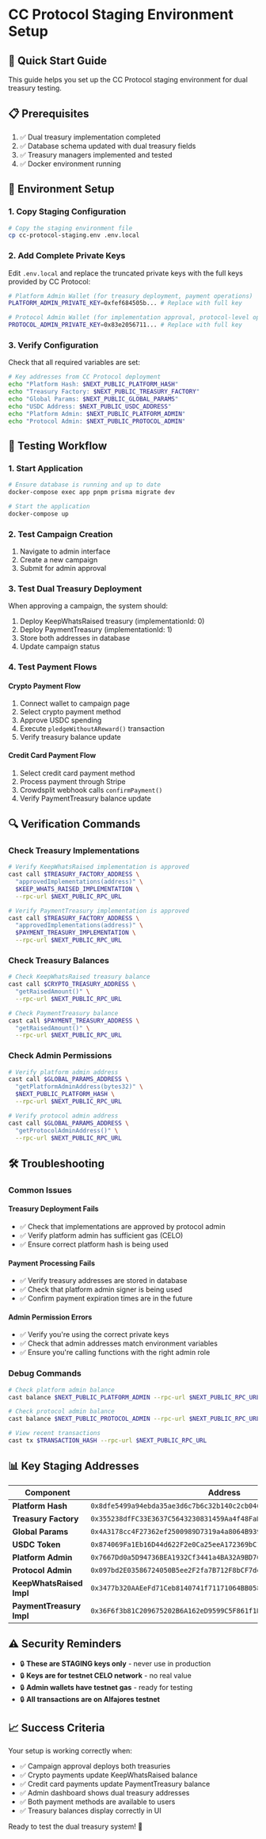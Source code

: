 # CC Protocol Staging Environment Setup

## 🚀 Quick Start Guide

This guide helps you set up the CC Protocol staging environment for dual treasury testing.

## 📋 Prerequisites

1. ✅ Dual treasury implementation completed
2. ✅ Database schema updated with dual treasury fields
3. ✅ Treasury managers implemented and tested
4. ✅ Docker environment running

## 🔧 Environment Setup

### 1. Copy Staging Configuration

```bash
# Copy the staging environment file
cp cc-protocol-staging.env .env.local
```

### 2. Add Complete Private Keys

Edit `.env.local` and replace the truncated private keys with the full keys provided by CC Protocol:

```bash
# Platform Admin Wallet (for treasury deployment, payment operations)
PLATFORM_ADMIN_PRIVATE_KEY=0xfef684505b... # Replace with full key

# Protocol Admin Wallet (for implementation approval, protocol-level operations)
PROTOCOL_ADMIN_PRIVATE_KEY=0x83e2056711... # Replace with full key
```

### 3. Verify Configuration

Check that all required variables are set:

```bash
# Key addresses from CC Protocol deployment
echo "Platform Hash: $NEXT_PUBLIC_PLATFORM_HASH"
echo "Treasury Factory: $NEXT_PUBLIC_TREASURY_FACTORY"
echo "Global Params: $NEXT_PUBLIC_GLOBAL_PARAMS"
echo "USDC Address: $NEXT_PUBLIC_USDC_ADDRESS"
echo "Platform Admin: $NEXT_PUBLIC_PLATFORM_ADMIN"
echo "Protocol Admin: $NEXT_PUBLIC_PROTOCOL_ADMIN"
```

## 🧪 Testing Workflow

### 1. Start Application

```bash
# Ensure database is running and up to date
docker-compose exec app pnpm prisma migrate dev

# Start the application
docker-compose up
```

### 2. Test Campaign Creation

1. Navigate to admin interface
2. Create a new campaign
3. Submit for admin approval

### 3. Test Dual Treasury Deployment

When approving a campaign, the system should:

1. Deploy KeepWhatsRaised treasury (implementationId: 0)
2. Deploy PaymentTreasury (implementationId: 1)
3. Store both addresses in database
4. Update campaign status

### 4. Test Payment Flows

#### **Crypto Payment Flow**

1. Connect wallet to campaign page
2. Select crypto payment method
3. Approve USDC spending
4. Execute `pledgeWithoutAReward()` transaction
5. Verify treasury balance update

#### **Credit Card Payment Flow**

1. Select credit card payment method
2. Process payment through Stripe
3. Crowdsplit webhook calls `confirmPayment()`
4. Verify PaymentTreasury balance update

## 🔍 Verification Commands

### Check Treasury Implementations

```bash
# Verify KeepWhatsRaised implementation is approved
cast call $TREASURY_FACTORY_ADDRESS \
  "approvedImplementations(address)" \
  $KEEP_WHATS_RAISED_IMPLEMENTATION \
  --rpc-url $NEXT_PUBLIC_RPC_URL

# Verify PaymentTreasury implementation is approved
cast call $TREASURY_FACTORY_ADDRESS \
  "approvedImplementations(address)" \
  $PAYMENT_TREASURY_IMPLEMENTATION \
  --rpc-url $NEXT_PUBLIC_RPC_URL
```

### Check Treasury Balances

```bash
# Check KeepWhatsRaised treasury balance
cast call $CRYPTO_TREASURY_ADDRESS \
  "getRaisedAmount()" \
  --rpc-url $NEXT_PUBLIC_RPC_URL

# Check PaymentTreasury balance
cast call $PAYMENT_TREASURY_ADDRESS \
  "getRaisedAmount()" \
  --rpc-url $NEXT_PUBLIC_RPC_URL
```

### Check Admin Permissions

```bash
# Verify platform admin address
cast call $GLOBAL_PARAMS_ADDRESS \
  "getPlatformAdminAddress(bytes32)" \
  $NEXT_PUBLIC_PLATFORM_HASH \
  --rpc-url $NEXT_PUBLIC_RPC_URL

# Verify protocol admin address
cast call $GLOBAL_PARAMS_ADDRESS \
  "getProtocolAdminAddress()" \
  --rpc-url $NEXT_PUBLIC_RPC_URL
```

## 🛠️ Troubleshooting

### Common Issues

#### **Treasury Deployment Fails**

- ✅ Check that implementations are approved by protocol admin
- ✅ Verify platform admin has sufficient gas (CELO)
- ✅ Ensure correct platform hash is being used

#### **Payment Processing Fails**

- ✅ Verify treasury addresses are stored in database
- ✅ Check that platform admin signer is being used
- ✅ Confirm payment expiration times are in the future

#### **Admin Permission Errors**

- ✅ Verify you're using the correct private keys
- ✅ Check that admin addresses match environment variables
- ✅ Ensure you're calling functions with the right admin role

### Debug Commands

```bash
# Check platform admin balance
cast balance $NEXT_PUBLIC_PLATFORM_ADMIN --rpc-url $NEXT_PUBLIC_RPC_URL

# Check protocol admin balance
cast balance $NEXT_PUBLIC_PROTOCOL_ADMIN --rpc-url $NEXT_PUBLIC_RPC_URL

# View recent transactions
cast tx $TRANSACTION_HASH --rpc-url $NEXT_PUBLIC_RPC_URL
```

## 📊 Key Staging Addresses

| Component                | Address                                                              |
| ------------------------ | -------------------------------------------------------------------- |
| **Platform Hash**        | `0x8dfe5499a94ebda35ae3d6c7b6c32b140c2cb04687d76f2cc3564ada0ef5dce6` |
| **Treasury Factory**     | `0x355238dfFC33E3637C5643230831459Aa4f48FaD`                         |
| **Global Params**        | `0x4A3178cc4F27362ef2500989D7319a4a8064B939`                         |
| **USDC Token**           | `0x874069Fa1Eb16D44d622F2e0Ca25eeA172369bC1`                         |
| **Platform Admin**       | `0x7667Dd0a5D94736BEA1932Cf3441a4BA32A9BD70`                         |
| **Protocol Admin**       | `0x097bd2E03586724050B5ee2F2fa7B712F8bCF7de`                         |
| **KeepWhatsRaised Impl** | `0x3477b320AAEeFd71Ceb8140741f71171064BB058`                         |
| **PaymentTreasury Impl** | `0x36F6f3b81C209675202B6A162eD9599C5F861f1D`                         |

## ⚠️ Security Reminders

- 🔒 **These are STAGING keys only** - never use in production
- 🔒 **Keys are for testnet CELO network** - no real value
- 🔒 **Admin wallets have testnet gas** - ready for testing
- 🔒 **All transactions are on Alfajores testnet**

## 📈 Success Criteria

Your setup is working correctly when:

- ✅ Campaign approval deploys both treasuries
- ✅ Crypto payments update KeepWhatsRaised balance
- ✅ Credit card payments update PaymentTreasury balance
- ✅ Admin dashboard shows dual treasury addresses
- ✅ Both payment methods are available to users
- ✅ Treasury balances display correctly in UI

Ready to test the dual treasury system! 🎉
